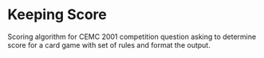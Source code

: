 # Keeping Score
Scoring algorithm for CEMC 2001 competition question asking to determine score for a card game with set of rules and format the output.
